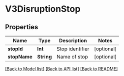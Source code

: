 # V3DisruptionStop

## Properties
Name | Type | Description | Notes
------------ | ------------- | ------------- | -------------
**stopId** | **Int** | Stop identifier | [optional] 
**stopName** | **String** | Name of stop | [optional] 

[[Back to Model list]](../README.md#documentation-for-models) [[Back to API list]](../README.md#documentation-for-api-endpoints) [[Back to README]](../README.md)


